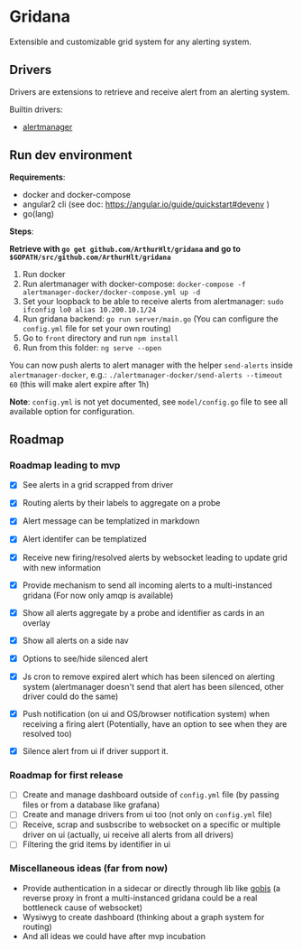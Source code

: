 # Gridana

Extensible and customizable grid system for any alerting system.

## Drivers

Drivers are extensions to retrieve and receive alert from an alerting system.

Builtin drivers:
- [alertmanager](https://github.com/prometheus/alertmanager)

## Run dev environment

**Requirements**:
- docker and docker-compose
- angular2 cli (see doc: https://angular.io/guide/quickstart#devenv )
- go(lang)

**Steps**:

**Retrieve with `go get github.com/ArthurHlt/gridana` and go to `$GOPATH/src/github.com/ArthurHlt/gridana`**

1. Run docker
2. Run alertmanager with docker-compose: `docker-compose -f alertmanager-docker/docker-compose.yml up -d`
3. Set your loopback to be able to receive alerts from alertmanager: `sudo ifconfig lo0 alias 10.200.10.1/24`
4. Run gridana backend: `go run server/main.go` (You can configure the `config.yml` file for set your own routing)
5. Go to `front` directory and run `npm install`
6. Run from this folder: `ng serve --open`

You can now push alerts to alert manager with the helper `send-alerts` 
inside `alertmanager-docker`, e.g.: `./alertmanager-docker/send-alerts --timeout 60` (this will make alert expire after 1h)

**Note**: `config.yml` is not yet documented, see `model/config.go` file to see all available option for configuration.

## Roadmap

### Roadmap leading to mvp

- [x] See alerts in a grid scrapped from driver
- [x] Routing alerts by their labels to aggregate on a probe
- [x] Alert message can be templatized in markdown
- [x] Alert identifer can be templatized
- [x] Receive new firing/resolved alerts by websocket leading to update grid with new information
- [x] Provide mechanism to send all incoming alerts to a multi-instanced gridana (For now only amqp is available)
- [x] Show all alerts aggregate by a probe and identifier as cards in an overlay
- [x] Show all alerts on a side nav
- [x] Options to see/hide silenced alert
- [x] Js cron to remove expired alert which has been silenced on alerting system 
(alertmanager doesn't send that alert has been silenced, other driver could do the same)
- [x] Push notification (on ui and OS/browser notification system) when receiving a firing alert 
(Potentially, have an option to see when they are resolved too)
- [x] Silence alert from ui if driver support it.


### Roadmap for first release

- [ ] Create and manage dashboard outside of `config.yml` file (by passing files or from a database like grafana)
- [ ] Create and manage drivers from ui too (not only on `config.yml` file)
- [ ] Receive, scrap and susbscribe to websocket on a specific or multiple driver on ui
(actually, ui receive all alerts from all drivers)
- [ ] Filtering the grid items by identifier in ui

### Miscellaneous ideas (far from now)

- Provide authentication in a sidecar or directly through lib like [gobis](https://github.com/orange-cloudfoundry/gobis)
(a reverse proxy in front a multi-instanced gridana could be a real bottleneck cause of websocket)
- Wysiwyg to create dashboard (thinking about a graph system for routing)
- And all ideas we could have after mvp incubation

